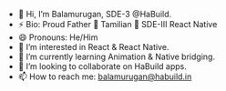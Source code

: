 - 👋 Hi, I’m Balamurugan, SDE-3 @HaBuild.
- ⚡ Bio: Proud Father 💚 Tamilian 💚 SDE-III React Native
- 😄 Pronouns: He/Him 
- 👀 I’m interested in React & React Native.
- 🌱 I’m currently learning Animation & Native bridging.
- 💞️ I’m looking to collaborate on HaBuild apps.
- 📫 How to reach me: balamurugan@habuild.in

<!---
bala-habuild/bala-habuild is a ✨ special ✨ repository because its `README.md` (this file) appears on your GitHub profile.
You can click the Preview link to take a look at your changes.
--->
